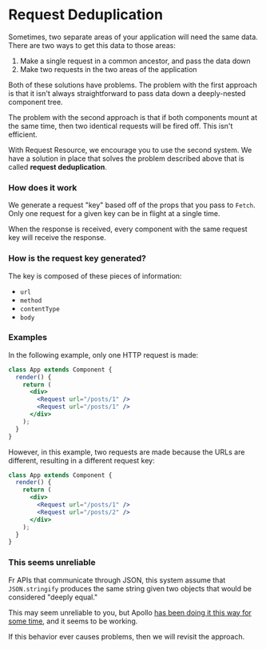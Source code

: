 # Request Deduplication

Sometimes, two separate areas of your application will need the same data. There
are two ways to get this data to those areas:

1. Make a single request in a common ancestor, and pass the data down
2. Make two requests in the two areas of the application

Both of these solutions have problems. The problem with the first approach is that it isn't
always straightforward to pass data down a deeply-nested component tree.

The problem with the second approach is that if both components mount at the same time, then
two identical requests will be fired off. This isn't efficient.

With Request Resource, we encourage you to use the second system. We have a
solution in place that solves the problem described above that is called
**request deduplication**.

### How does it work

We generate a request "key" based off of the props that you pass to `Fetch`. Only
one request for a given key can be in flight at a single time.

When the response is received, every component with the same request key will receive
the response.

### How is the request key generated?

The key is composed of these pieces of information:

* `url`
* `method`
* `contentType`
* `body`

### Examples

In the following example, only one HTTP request is made:

```jsx
class App extends Component {
  render() {
    return (
      <div>
        <Request url="/posts/1" />
        <Request url="/posts/1" />
      </div>
    );
  }
}
```

However, in this example, two requests are made because the URLs are different, resulting in
a different request key:

```jsx
class App extends Component {
  render() {
    return (
      <div>
        <Request url="/posts/1" />
        <Request url="/posts/2" />
      </div>
    );
  }
}
```

### This seems unreliable

Fr APIs that communicate through JSON, this system assume that `JSON.stringify`
produces the same string given two objects that would be considered "deeply equal."

This may seem unreliable to you, but Apollo
[has been doing it this way for some time](https://github.com/apollographql/apollo-link/blob/d5b0d4c491563ed36c50170e0b4c6c5f8c988d59/packages/apollo-link/src/linkUtils.ts#L121-L127),
and it seems to be working.

If this behavior ever causes problems, then we will revisit the approach.
